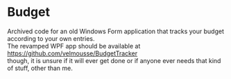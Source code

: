 # Budget<br/>

Archived code for an old Windows Form application that tracks your budget according to your own entries.<br/>
The revamped WPF app should be available at https://github.com/velmousse/BudgetTracker <br/>
though, it is unsure if it will ever get done or if anyone ever needs that kind of stuff, other than me.
